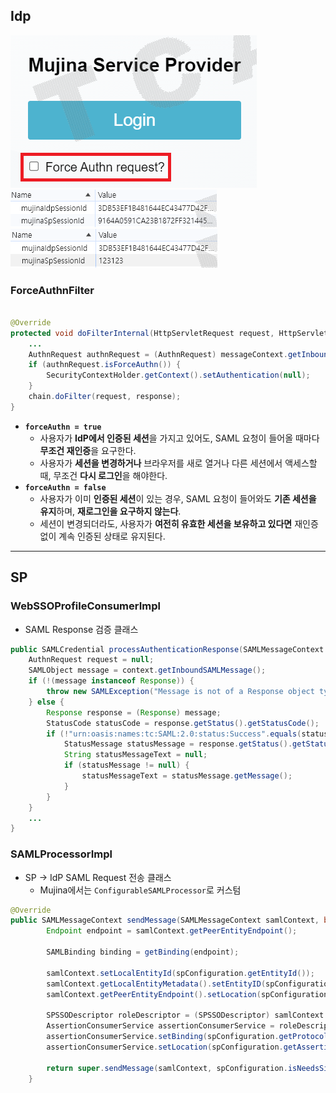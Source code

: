 ## Idp
![img.png](../../image/mujina1.PNG)  
![img.png](../../image/mujina2.PNG)
![img.png](../../image/mujina3.PNG)  

### ForceAuthnFilter
```java

@Override
protected void doFilterInternal(HttpServletRequest request, HttpServletResponse response, FilterChain chain) {
    ...
    AuthnRequest authnRequest = (AuthnRequest) messageContext.getInboundSAMLMessage();
    if (authnRequest.isForceAuthn()) {
        SecurityContextHolder.getContext().setAuthentication(null);
    }
    chain.doFilter(request, response);
}
```
- **`forceAuthn = true`**
    - 사용자가 **IdP에서 인증된 세션**을 가지고 있어도, SAML 요청이 들어올 때마다 **무조건 재인증**을 요구한다.
    - 사용자가 **세션을 변경하거나** 브라우저를 새로 열거나 다른 세션에서 액세스할 때, 무조건 **다시 로그인**을 해야한다.
- **`forceAuthn = false`**
    - 사용자가 이미 **인증된 세션**이 있는 경우, SAML 요청이 들어와도 **기존 세션을 유지**하며, **재로그인을 요구하지 않는다**.
    - 세션이 변경되더라도, 사용자가 **여전히 유효한 세션을 보유하고 있다면** 재인증 없이 계속 인증된 상태로 유지된다.

- - -
## SP  
### WebSSOProfileConsumerImpl
* SAML Response 검증 클래스  
```java
public SAMLCredential processAuthenticationResponse(SAMLMessageContext context) {
    AuthnRequest request = null;
    SAMLObject message = context.getInboundSAMLMessage();
    if (!(message instanceof Response)) {
        throw new SAMLException("Message is not of a Response object type");
    } else {
        Response response = (Response) message;
        StatusCode statusCode = response.getStatus().getStatusCode();
        if (!"urn:oasis:names:tc:SAML:2.0:status:Success".equals(statusCode.getValue())) {
            StatusMessage statusMessage = response.getStatus().getStatusMessage();
            String statusMessageText = null;
            if (statusMessage != null) {
                statusMessageText = statusMessage.getMessage();
            }
        }
    }
    ...
}
```

### SAMLProcessorImpl
* SP -> IdP SAML Request 전송 클래스
  * Mujina에서는 `ConfigurableSAMLProcessor`로 커스텀

```java
@Override
public SAMLMessageContext sendMessage(SAMLMessageContext samlContext, boolean sign) {
        Endpoint endpoint = samlContext.getPeerEntityEndpoint();

        SAMLBinding binding = getBinding(endpoint);

        samlContext.setLocalEntityId(spConfiguration.getEntityId());
        samlContext.getLocalEntityMetadata().setEntityID(spConfiguration.getEntityId());
        samlContext.getPeerEntityEndpoint().setLocation(spConfiguration.getIdpSSOServiceURL());

        SPSSODescriptor roleDescriptor = (SPSSODescriptor) samlContext.getLocalEntityMetadata().getRoleDescriptors().get(0);
        AssertionConsumerService assertionConsumerService = roleDescriptor.getAssertionConsumerServices().stream().filter(service -> service.isDefault()).findAny().orElseThrow(() -> new RuntimeException("No default ACS"));
        assertionConsumerService.setBinding(spConfiguration.getProtocolBinding());
        assertionConsumerService.setLocation(spConfiguration.getAssertionConsumerServiceURL());

        return super.sendMessage(samlContext, spConfiguration.isNeedsSigning(), binding);
    }
```